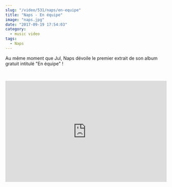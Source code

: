 ```yaml
--- 
slug: "/video/531/naps/en-equipe"
title: "Naps - En équipe"
image: "naps.jpg"
date: "2017-09-19 17:54:03"
category:
  - music video
tags:
  - Naps
---
```

<p>Au même moment que Jul, Naps dévoile le premier extrait de son album gratuit intitulé "En équipe" !</p><br/><p><iframe width="100%" height="315" src="https://www.youtube.com/embed/UbgriW8pNHc" frameborder="0" allowfullscreen></iframe></p>